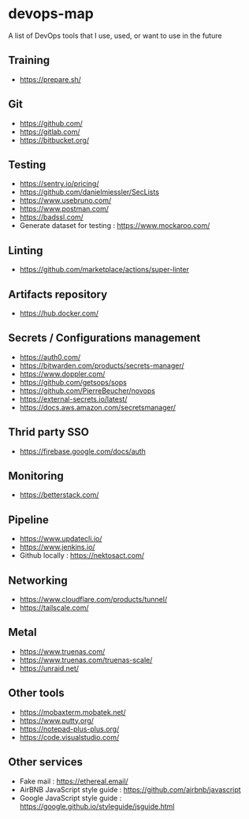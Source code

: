 # devops-map
A list of DevOps tools that I use, used, or want to use in the future

## Training

- https://prepare.sh/

## Git

- https://github.com/
- https://gitlab.com/
- https://bitbucket.org/

## Testing

- https://sentry.io/pricing/
- https://github.com/danielmiessler/SecLists
- https://www.usebruno.com/
- https://www.postman.com/
- https://badssl.com/
- Generate dataset for testing : https://www.mockaroo.com/

## Linting

- https://github.com/marketplace/actions/super-linter

## Artifacts repository

- https://hub.docker.com/

## Secrets / Configurations management

- https://auth0.com/
- https://bitwarden.com/products/secrets-manager/
- https://www.doppler.com/
- https://github.com/getsops/sops
- https://github.com/PierreBeucher/novops
- https://external-secrets.io/latest/
- https://docs.aws.amazon.com/secretsmanager/

## Thrid party SSO

- https://firebase.google.com/docs/auth

## Monitoring

- https://betterstack.com/

## Pipeline

- https://www.updatecli.io/
- https://www.jenkins.io/
- Github locally : https://nektosact.com/

## Networking

- https://www.cloudflare.com/products/tunnel/
- https://tailscale.com/

## Metal

- https://www.truenas.com/
- https://www.truenas.com/truenas-scale/
- https://unraid.net/

## Other tools

- https://mobaxterm.mobatek.net/
- https://www.putty.org/
- https://notepad-plus-plus.org/
- https://code.visualstudio.com/

## Other services

- Fake mail : https://ethereal.email/
- AirBNB JavaScript style guide : https://github.com/airbnb/javascript
- Google JavaScript style guide : https://google.github.io/styleguide/jsguide.html
